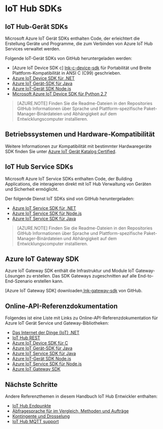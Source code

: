 <properties
 pageTitle="Entwicklerhandbuch - IoT Hub SDKs | Microsoft Azure"
 description="Azure IoT Hub Entwicklerhandbuch - Informationen und Links zu den verschiedenen Azure IoT Hub Gerät und SDKs."
 services="iot-hub"
 documentationCenter=""
 authors="dominicbetts"
 manager="timlt"
 editor=""/>

<tags
 ms.service="iot-hub"
 ms.devlang="multiple"
 ms.topic="article"
 ms.tgt_pltfrm="na"
 ms.workload="na"
 ms.date="09/30/2016"
 ms.author="dobett"/>

# <a name="iot-hub-sdks"></a>IoT Hub SDKs

## <a name="iot-hub-device-sdks"></a>IoT Hub-Gerät SDKs

Microsoft Azure IoT Gerät SDKs enthalten Code, der erleichtert die Erstellung Geräte und Programme, die zum Verbinden von Azure IoT Hub Services verwaltet werden.

Folgende IoT-Gerät SDKs von GitHub heruntergeladen werden:

- [Azure IoT Device SDK c] [ lnk-c-device-sdk] für Portabilität und Breite Plattform-Kompatibilität in ANSI C (C99) geschrieben.
- [Azure IoT Device SDK für .NET][lnk-dotnet-device-sdk]
- [Azure IoT Gerät-SDK für Java][lnk-java-device-sdk]
- [Azure IoT-Gerät SDK Node.js][lnk-node-device-sdk]
- [Microsoft Azure IoT Device SDK für Python 2.7][lnk-python-device-sdk]

> [AZURE.NOTE] Finden Sie die Readme-Dateien in den Repositories GitHub Informationen über Sprache und Plattform-spezifische Paket-Manager-Binärdateien und Abhängigkeit auf dem Entwicklungscomputer installieren.

## <a name="os-platforms-and-hardware-compatibility"></a>Betriebssystemen und Hardware-Kompatibilität

Weitere Informationen zur Kompatibilität mit bestimmter Hardwaregeräte SDK finden Sie unter [Azure IoT Gerät Katalog Certified][lnk-certified].

## <a name="iot-hub-service-sdks"></a>IoT Hub Service SDKs

Microsoft Azure IoT Service SDKs enthalten Code, der Building Applications, die interagieren direkt mit IoT Hub Verwaltung von Geräten und Sicherheit ermöglicht.

Der folgende Dienst IoT SDKs sind von GitHub heruntergeladen:

- [Azure IoT Service SDK für .NET][lnk-dotnet-service-sdk]
- [Azure IoT Service SDK für Node.js][lnk-node-service-sdk]
- [Azure IoT Service SDK für Java][lnk-java-service-sdk]

> [AZURE.NOTE] Finden Sie die Readme-Dateien in den Repositories GitHub Informationen über Sprache und Plattform-spezifische Paket-Manager-Binärdateien und Abhängigkeit auf dem Entwicklungscomputer installieren.

## <a name="azure-iot-gateway-sdk"></a>Azure IoT Gateway SDK

Azure IoT Gateway SDK enthält die Infrastruktur und Module IoT Gateway-Lösungen zu erstellen. Das SDK Gateways zugeschnitten auf alle End-to-End-Szenario erstellen kann.

[Azure IoT Gateway SDK] downloaden[ lnk-gateway-sdk] von GitHub.

## <a name="online-api-reference-documentation"></a>Online-API-Referenzdokumentation

Folgendes ist eine Liste mit Links zu Online-API-Referenzdokumentation für Azure IoT Gerät Service und Gateway-Bibliotheken:

- [Das Internet der Dinge (IoT) .NET][lnk-dotnet-ref]
- [IoT Hub REST][lnk-rest-ref]
- [Azure IoT Device SDK für C][lnk-c-ref]
- [Azure IoT Gerät-SDK für Java][lnk-java-ref]
- [Azure IoT Service SDK für Java][lnk-java-service-ref]
- [Azure IoT-Gerät SDK Node.js][lnk-node-ref]
- [Azure IoT Service SDK für Node.js][lnk-node-service-ref]
- [Azure IoT Gateway SDK][lnk-gateway-ref]

## <a name="next-steps"></a>Nächste Schritte

Andere Referenzthemen in diesem Handbuch IoT Hub Entwickler enthalten:

- [IoT Hub Endpunkte][lnk-devguide-endpoints]
- [Abfragesprache für im Vergleich, Methoden und Aufträge][lnk-devguide-query]
- [Kontingente und Drosselung][lnk-devguide-quotas]
- [IoT Hub MQTT support][lnk-devguide-mqtt]

<!-- Links and images -->

[lnk-c-device-sdk]: https://github.com/Azure/azure-iot-sdks/blob/master/c/readme.md
[lnk-dotnet-device-sdk]: https://github.com/Azure/azure-iot-sdks/blob/master/csharp/device/readme.md
[lnk-java-device-sdk]: https://github.com/Azure/azure-iot-sdks/blob/master/java/device/readme.md
[lnk-dotnet-service-sdk]: https://github.com/Azure/azure-iot-sdks/blob/master/csharp/service/README.md
[lnk-java-service-sdk]: https://github.com/Azure/azure-iot-sdks/blob/master/java/service/readme.md
[lnk-node-device-sdk]: https://github.com/Azure/azure-iot-sdks/blob/master/node/device/readme.md
[lnk-node-service-sdk]: https://github.com/Azure/azure-iot-sdks/blob/master/node/service/README.md
[lnk-python-device-sdk]: https://github.com/Azure/azure-iot-sdks/blob/master/python/device/readme.md
[lnk-certified]: https://catalog.azureiotsuite.com/
[lnk-gateway-sdk]: https://github.com/Azure/azure-iot-gateway-sdk/blob/master/README.md

[lnk-dotnet-ref]: https://msdn.microsoft.com/library/mt488521.aspx
[lnk-c-ref]: http://azure.github.io/azure-iot-sdks/c/api_reference/index.html
[lnk-java-ref]: http://azure.github.io/azure-iot-sdks/java/device/api_reference/index.html
[lnk-node-ref]: http://azure.github.io/azure-iot-sdks/node/api_reference/azure-iot-device/1.0.15/index.html
[lnk-rest-ref]: https://msdn.microsoft.com/library/mt548492.aspx
[lnk-java-service-ref]: http://azure.github.io/azure-iot-sdks/java/service/api_reference/index.html
[lnk-node-service-ref]: http://azure.github.io/azure-iot-sdks/node/api_reference/azure-iothub/1.0.17/index.html
[lnk-gateway-ref]: http://azure.github.io/azure-iot-gateway-sdk/api_reference/c/html/

[lnk-devguide-endpoints]: iot-hub-devguide-endpoints.md
[lnk-devguide-quotas]: iot-hub-devguide-quotas-throttling.md
[lnk-devguide-query]: iot-hub-devguide-query-language.md
[lnk-devguide-mqtt]: iot-hub-mqtt-support.md